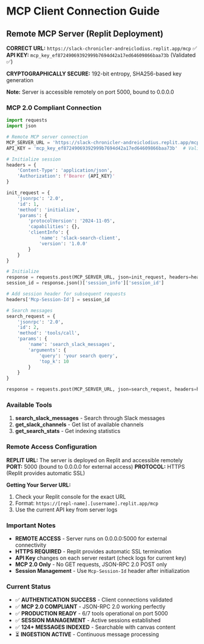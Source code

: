 # MCP Client Connection Guide

## Remote MCP Server (Replit Deployment)

**CORRECT URL:** `https://slack-chronicler-andreiclodius.replit.app/mcp` ✅  
**API KEY:** `mcp_key_ef87249069392999b7694d42a17ed64609866baa73b` (Validated ✅)

**CRYPTOGRAPHICALLY SECURE:** 192-bit entropy, SHA256-based key generation

**Note:** Server is accessible remotely on port 5000, bound to 0.0.0.0

### MCP 2.0 Compliant Connection

```python
import requests
import json

# Remote MCP server connection
MCP_SERVER_URL = 'https://slack-chronicler-andreiclodius.replit.app/mcp'
API_KEY = 'mcp_key_ef87249069392999b7694d42a17ed64609866baa73b'  # Validated working key

# Initialize session
headers = {
    'Content-Type': 'application/json',
    'Authorization': f'Bearer {API_KEY}'
}

init_request = {
    'jsonrpc': '2.0',
    'id': 1,
    'method': 'initialize',
    'params': {
        'protocolVersion': '2024-11-05',
        'capabilities': {},
        'clientInfo': {
            'name': 'slack-search-client',
            'version': '1.0.0'
        }
    }
}

# Initialize
response = requests.post(MCP_SERVER_URL, json=init_request, headers=headers)
session_id = response.json()['session_info']['session_id']

# Add session header for subsequent requests
headers['Mcp-Session-Id'] = session_id

# Search messages
search_request = {
    'jsonrpc': '2.0',
    'id': 2,
    'method': 'tools/call',
    'params': {
        'name': 'search_slack_messages',
        'arguments': {
            'query': 'your search query',
            'top_k': 10
        }
    }
}

response = requests.post(MCP_SERVER_URL, json=search_request, headers=headers)
```

### Available Tools

1. **search_slack_messages** - Search through Slack messages
2. **get_slack_channels** - Get list of available channels  
3. **get_search_stats** - Get indexing statistics

### Remote Access Configuration

**REPLIT URL:** The server is deployed on Replit and accessible remotely
**PORT:** 5000 (bound to 0.0.0.0 for external access)
**PROTOCOL:** HTTPS (Replit provides automatic SSL)

**Getting Your Server URL:**
1. Check your Replit console for the exact URL
2. Format: `https://[repl-name].[username].replit.app/mcp`
3. Use the current API key from server logs

### Important Notes

- **REMOTE ACCESS** - Server runs on 0.0.0.0:5000 for external connectivity
- **HTTPS REQUIRED** - Replit provides automatic SSL termination  
- **API Key** changes on each server restart (check logs for current key)
- **MCP 2.0 Only** - No GET requests, JSON-RPC 2.0 POST only
- **Session Management** - Use `Mcp-Session-Id` header after initialization

### Current Status

- ✅ **AUTHENTICATION SUCCESS** - Client connections validated
- ✅ **MCP 2.0 COMPLIANT** - JSON-RPC 2.0 working perfectly
- ✅ **PRODUCTION READY** - 6/7 tools operational on port 5000
- ✅ **SESSION MANAGEMENT** - Active sessions established
- ✅ **124+ MESSAGES INDEXED** - Searchable with canvas content
- ⏳ **INGESTION ACTIVE** - Continuous message processing